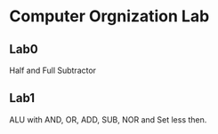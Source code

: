 # Computer Orgnization Lab

## Lab0

Half and Full Subtractor

## Lab1

ALU with AND, OR, ADD, SUB, NOR and Set less then.

